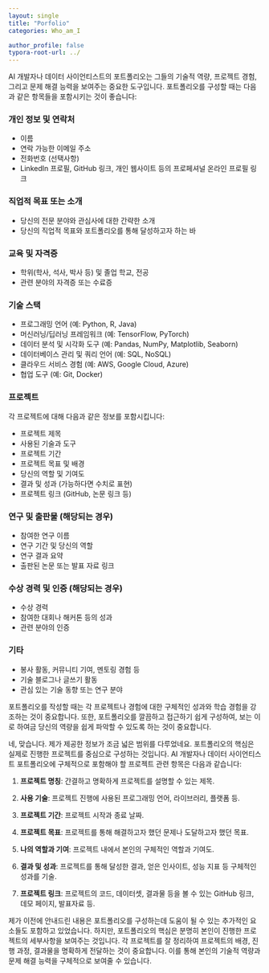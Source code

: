 ```yaml
---
layout: single
title: "Porfolio"
categories: Who_am_I

author_profile: false
typora-root-url: ../
---
```

AI 개발자나 데이터 사이언티스트의 포트폴리오는 그들의 기술적 역량, 프로젝트 경험, 그리고 문제 해결 능력을 보여주는 중요한 도구입니다. 포트폴리오를 구성할 때는 다음과 같은 항목들을 포함시키는 것이 좋습니다:

### 개인 정보 및 연락처
- 이름
- 연락 가능한 이메일 주소
- 전화번호 (선택사항)
- LinkedIn 프로필, GitHub 링크, 개인 웹사이트 등의 프로페셔널 온라인 프로필 링크

### 직업적 목표 또는 소개
- 당신의 전문 분야와 관심사에 대한 간략한 소개
- 당신의 직업적 목표와 포트폴리오를 통해 달성하고자 하는 바

### 교육 및 자격증
- 학위(학사, 석사, 박사 등) 및 졸업 학교, 전공
- 관련 분야의 자격증 또는 수료증

### 기술 스택
- 프로그래밍 언어 (예: Python, R, Java)
- 머신러닝/딥러닝 프레임워크 (예: TensorFlow, PyTorch)
- 데이터 분석 및 시각화 도구 (예: Pandas, NumPy, Matplotlib, Seaborn)
- 데이터베이스 관리 및 쿼리 언어 (예: SQL, NoSQL)
- 클라우드 서비스 경험 (예: AWS, Google Cloud, Azure)
- 협업 도구 (예: Git, Docker)

### 프로젝트
각 프로젝트에 대해 다음과 같은 정보를 포함시킵니다:
- 프로젝트 제목
- 사용된 기술과 도구
- 프로젝트 기간
- 프로젝트 목표 및 배경
- 당신의 역할 및 기여도
- 결과 및 성과 (가능하다면 수치로 표현)
- 프로젝트 링크 (GitHub, 논문 링크 등)

### 연구 및 출판물 (해당되는 경우)
- 참여한 연구 이름
- 연구 기간 및 당신의 역할
- 연구 결과 요약
- 출판된 논문 또는 발표 자료 링크

### 수상 경력 및 인증 (해당되는 경우)
- 수상 경력
- 참여한 대회나 해커톤 등의 성과
- 관련 분야의 인증

### 기타
- 봉사 활동, 커뮤니티 기여, 멘토링 경험 등
- 기술 블로그나 글쓰기 활동
- 관심 있는 기술 동향 또는 연구 분야

포트폴리오를 작성할 때는 각 프로젝트나 경험에 대한 구체적인 성과와 학습 경험을 강조하는 것이 중요합니다. 또한, 포트폴리오를 깔끔하고 접근하기 쉽게 구성하여, 보는 이로 하여금 당신의 역량을 쉽게 파악할 수 있도록 하는 것이 중요합니다. 

네, 맞습니다. 제가 제공한 정보가 조금 넓은 범위를 다루었네요. 포트폴리오의 핵심은 실제로 진행한 프로젝트를 중심으로 구성하는 것입니다. AI 개발자나 데이터 사이언티스트 포트폴리오에 구체적으로 포함해야 할 프로젝트 관련 항목은 다음과 같습니다:

1. **프로젝트 명칭**: 간결하고 명확하게 프로젝트를 설명할 수 있는 제목.

2. **사용 기술**: 프로젝트 진행에 사용된 프로그래밍 언어, 라이브러리, 플랫폼 등.

3. **프로젝트 기간**: 프로젝트 시작과 종료 날짜.

4. **프로젝트 목표**: 프로젝트를 통해 해결하고자 했던 문제나 도달하고자 했던 목표.

5. **나의 역할과 기여**: 프로젝트 내에서 본인의 구체적인 역할과 기여도.

6. **결과 및 성과**: 프로젝트를 통해 달성한 결과, 얻은 인사이트, 성능 지표 등 구체적인 성과를 기술.

7. **프로젝트 링크**: 프로젝트의 코드, 데이터셋, 결과물 등을 볼 수 있는 GitHub 링크, 데모 페이지, 발표자료 등.

제가 이전에 안내드린 내용은 포트폴리오를 구성하는데 도움이 될 수 있는 추가적인 요소들도 포함하고 있었습니다. 하지만, 포트폴리오의 핵심은 분명히 본인이 진행한 프로젝트의 세부사항을 보여주는 것입니다. 각 프로젝트를 잘 정리하여 프로젝트의 배경, 진행 과정, 결과물을 명확하게 전달하는 것이 중요합니다. 이를 통해 본인의 기술적 역량과 문제 해결 능력을 구체적으로 보여줄 수 있습니다. 

